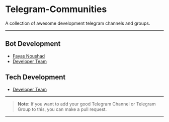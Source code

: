 # Telegram-Communities

A collection of awesome development telegram channels and groups.

---

## Bot Development 

- [Fayas Noushad](https://telegram.me/FayasNoushad)
- [Developer Team](https://telegram.me/TheDeveloperTeam)

## Tech Development 

- [Developer Team](https://telegram.me/TheDeveloperTeam)

---

> **Note:** If you want to add your good Telegram Channel or Telegram Group to this, you can make a pull request.

---
